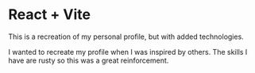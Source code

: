 # React + Vite

This is a recreation of my personal profile, but with added technologies.

I wanted to recreate my profile when I was inspired by others. The skills I have are rusty so this was a great reinforcement. 